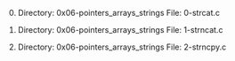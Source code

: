 0. Directory: 0x06-pointers_arrays_strings
File: 0-strcat.c

1. Directory: 0x06-pointers_arrays_strings
File: 1-strncat.c

2. Directory: 0x06-pointers_arrays_strings
File: 2-strncpy.c
